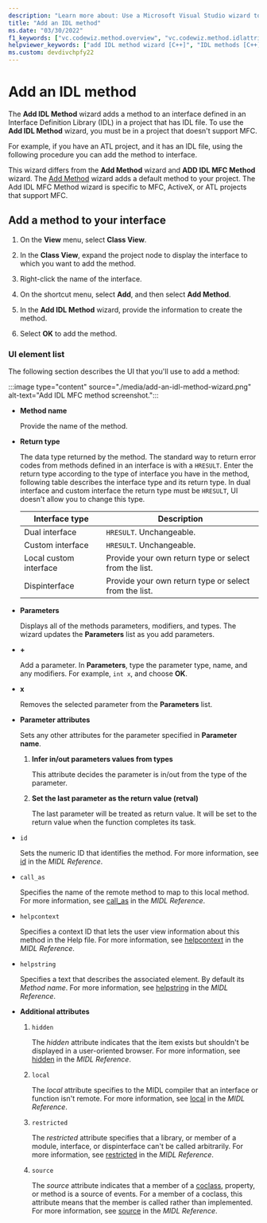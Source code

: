 ```yaml
---
description: "Learn more about: Use a Microsoft Visual Studio wizard to add an IDL method to an IDL interface in your project"
title: "Add an IDL method"
ms.date: "03/30/2022"
f1_keywords: ["vc.codewiz.method.overview", "vc.codewiz.method.idlattrib"]
helpviewer_keywords: ["add IDL method wizard [C++]", "IDL methods [C++], adding", "methods [C++], adding using wizards", "IDL attributes, add an IDL method wizard"]
ms.custom: devdivchpfy22
---
```


# Add an IDL method

The **Add IDL Method** wizard adds a method to an interface defined in an Interface Definition Library (IDL) in a project that has IDL file. To use the **Add IDL Method** wizard, you must be in a project that doesn't support MFC.

For example, if you have an ATL project, and it has an IDL file, using the following procedure you can add the method to interface.

This wizard differs from the **Add Method** wizard and **ADD IDL MFC Method** wizard. The [Add Method](../../ide/adding-a-method-visual-cpp.md) wizard adds a default method to your project. The Add IDL MFC Method wizard is specific to MFC, ActiveX, or ATL projects that support MFC.

## Add a method to your interface

1. On the **View** menu, select **Class View**.

1. In the **Class View**, expand the project node to display the interface to which you want to add the method.

1. Right-click the name of the interface.

1. On the shortcut menu, select **Add**, and then select **Add Method**.

1. In the **Add IDL Method** wizard, provide the information to create the method.

1. Select **OK** to add the method.

### UI element list

The following section describes the UI that you'll use to add a method:

:::image type="content" source="./media/add-an-idl-method-wizard.png" alt-text="Add IDL MFC method screenshot.":::

- **Method name**

  Provide the name of the method.

- **Return type**

  The data type returned by the method. The standard way to return error codes from methods defined in an interface is with a `HRESULT`.
  Enter the return type according to the type of interface you have in the method, following table describes the interface type and its return type. In dual interface and custom interface the return type must be `HRESULT`, UI doesn't allow you to change this type.

  |Interface type|Description|
  |--------------------|-----------------|
  |Dual interface|`HRESULT`. Unchangeable.|
  |Custom interface|`HRESULT`. Unchangeable.|
  |Local custom interface|Provide your own return type or select from the list.|
  |Dispinterface|Provide your own return type or select from the list.|

- **Parameters**

  Displays all of the methods parameters, modifiers, and types. The wizard updates the **Parameters** list as you add parameters.

- **+**

  Add a parameter. In **Parameters**, type the parameter type, name, and any modifiers. For example, `int x`, and choose **OK**.

- **x**

  Removes the selected parameter from the **Parameters** list.

- **Parameter attributes**

    Sets any other attributes for the parameter specified in **Parameter name**.
    1. **Infer in/out parameters values from types**

        This attribute decides the parameter is in/out from the type of the parameter.

    1. **Set the last parameter as the return value (retval)**

        The last parameter will be treated as return value. It will be set to the return value when the function completes its task.

- `id`

  Sets the numeric ID that identifies the method. For more information, see [id](/windows/win32/Midl/id) in the *MIDL Reference*.

- `call_as`

  Specifies the name of the remote method to map to this local method. For more information, see [call_as](/windows/win32/Midl/call-as) in the *MIDL Reference*.

- `helpcontext`

  Specifies a context ID that lets the user view information about this method in the Help file. For more information, see [helpcontext](/windows/win32/Midl/helpcontext) in the *MIDL Reference*.

- `helpstring`

  Specifies a text that describes the associated element. By default its *Method name*. For more information, see [helpstring](/windows/win32/Midl/helpstring) in the *MIDL Reference*.

- **Additional attributes**
    1. `hidden`

        The *hidden* attribute indicates that the item exists but shouldn't be displayed in a user-oriented browser. For more information, see [hidden](/windows/win32/Midl/hidden) in the *MIDL Reference*.

    1. `local`

        The *local* attribute specifies to the MIDL compiler that an interface or function isn't remote. For more information, see [local](/windows/win32/Midl/local) in the *MIDL Reference*.

    1. `restricted`

        The *restricted* attribute specifies that a library, or member of a module, interface, or dispinterface can't be called arbitrarily. For more information, see [restricted](/windows/win32/Midl/restricted) in the *MIDL Reference*.

    1. `source`

        The *source* attribute indicates that a member of a [coclass](/windows/win32/Midl/coclass), property, or method is a source of events. For a member of a coclass, this attribute means that the member is called rather than implemented. For more information, see [source](/windows/win32/Midl/source) in the *MIDL Reference*.
